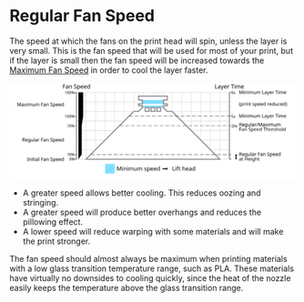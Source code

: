 Regular Fan Speed
====
The speed at which the fans on the print head will spin, unless the layer is very small. This is the fan speed that will be used for most of your print, but if the layer is small then the fan speed will be increased towards the [Maximum Fan Speed](cool_fan_speed_max.md) in order to cool the layer faster.

![Which fan speed is used where](../images/cool_fan_speed.svg)

* A greater speed allows better cooling. This reduces oozing and stringing.
* A greater speed will produce better overhangs and reduces the pillowing effect.
* A lower speed will reduce warping with some materials and will make the print stronger.

The fan speed should almost always be maximum when printing materials with a low glass transition temperature range, such as PLA. These materials have virtually no downsides to cooling quickly, since the heat of the nozzle easily keeps the temperature above the glass transition range.